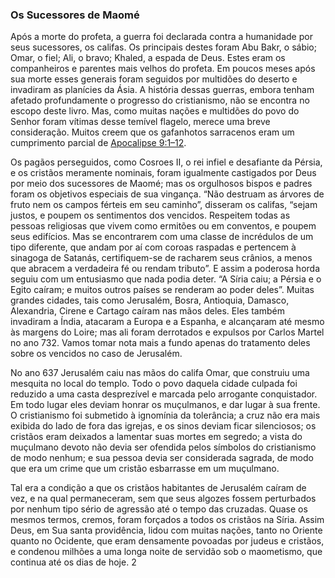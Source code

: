 ### Os Sucessores de Maomé 

Após a morte do profeta, a guerra foi declarada contra a humanidade por seus sucessores, os califas. Os principais destes foram Abu Bakr, o sábio; Omar, o fiel; Ali, o bravo; Khaled, a espada de Deus. Estes eram os companheiros e parentes mais velhos do profeta. Em poucos meses após sua morte esses generais foram seguidos por multidões do deserto e invadiram as planícies da Ásia. A história dessas guerras, embora tenham afetado profundamente o progresso do cristianismo, não se encontra no escopo deste livro. Mas, como muitas nações e multidões do povo do Senhor foram vítimas desse temível flagelo, merece uma breve consideração. Muitos creem que os gafanhotos sarracenos eram um cumprimento parcial de [Apocalipse 9:1–12](http://bibliaonline.com.br/acf/ap/9/1-12).

Os pagãos perseguidos, como Cosroes II, o rei infiel e desafiante da Pérsia, e os cristãos meramente nominais, foram igualmente castigados por Deus por meio dos sucessores de Maomé; mas os orgulhosos bispos e padres foram os objetivos especiais de sua vingança. “Não destruam as árvores de fruto nem os campos férteis em seu caminho”, disseram os califas, “sejam justos, e poupem os sentimentos dos vencidos. Respeitem todas as pessoas religiosas que vivem como ermitões ou em conventos, e poupem seus edifícios. Mas se encontrarem com uma classe de incrédulos de um tipo diferente, que andam por aí com coroas raspadas e pertencem à sinagoga de Satanás, certifiquem-se de racharem seus crânios, a menos que abracem a verdadeira fé ou rendam tributo”. E assim a poderosa horda seguiu com um entusiasmo que nada podia deter. “A Síria caiu; a Pérsia e o Egito caíram; e muitos outros países se renderam ao poder deles”. Muitas grandes cidades, tais como Jerusalém, Bosra, Antioquia, Damasco, Alexandria, Cirene e Cartago caíram nas mãos deles. Eles também invadiram a Índia, atacaram a Europa e a Espanha, e alcançaram até mesmo às margens do Loire; mas ali foram derrotados e expulsos por Carlos Martel no ano 732\. Vamos tomar nota mais a fundo apenas do tratamento deles sobre os vencidos no caso de Jerusalém.

No ano 637 Jerusalém caiu nas mãos do califa Omar, que construiu uma mesquita no local do templo. Todo o povo daquela cidade culpada foi reduzido a uma casta desprezível e marcada pelo arrogante conquistador. Em todo lugar eles deviam honrar os muçulmanos, e dar lugar à sua frente. O cristianismo foi submetido à ignomínia da tolerância; a cruz não era mais exibida do lado de fora das igrejas, e os sinos deviam ficar silenciosos; os cristãos eram deixados a lamentar suas mortes em segredo; a vista do muçulmano devoto não devia ser ofendida pelos símbolos do cristianismo de modo nenhum; e sua pessoa devia ser considerada sagrada, de modo que era um crime que um cristão esbarrasse em um muçulmano.

Tal era a condição a que os cristãos habitantes de Jerusalém caíram de vez, e na qual permaneceram, sem que seus algozes fossem perturbados por nenhum tipo sério de agressão até o tempo das cruzadas. Quase os mesmos termos, cremos, foram forçados a todos os cristãos na Síria. Assim Deus, em Sua santa providência, lidou com muitas nações, tanto no Oriente quanto no Ocidente, que eram densamente povoadas por judeus e cristãos, e condenou milhões a uma longa noite de servidão sob o maometismo, que continua até os dias de hoje. 2